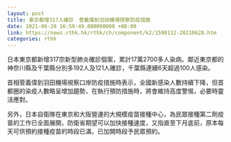 ```yaml
---
layout: post
title: 東京都增317人確診　菅義偉到羽田機場視察防疫措施
date: 2021-06-28 16:59:49.000000000 +08:00
link: https://news.rthk.hk/rthk/ch/component/k2/1598112-20210628.htm
categories: rthk
---
```


日本東京都新增317宗新型肺炎確診個案，累計17萬2700多人染病。鄰近東京都的神奈川縣及千葉縣分別多192人及121人確診，千葉縣連續6天超過100人感染。

首相菅義偉到羽田機場視察口岸防疫措施時表示，全國新感染人數持續下降，但首都圈的染疫人數略呈增加趨勢，在執行預防措施時，將會維持高度警惕，必要時靈活應對。

另外，日本自衛隊在東京和大阪營運的大規模疫苗接種中心，為民眾接種第二劑疫苗的工作已全面展開，防衛省期望可以加快接種速度，又指直至下月底前，原本每天可供預約接種疫苗的時段已滿，已加開時段予民眾預約。
